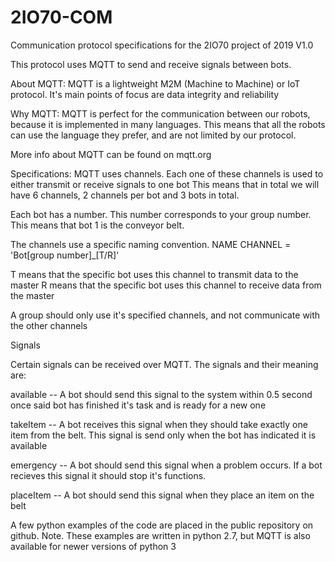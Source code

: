 # 2IO70-COM
Communication protocol specifications for the 2IO70 project of 2019
V1.0

This protocol uses MQTT to send and receive signals between bots.

About MQTT:
MQTT is a lightweight M2M (Machine to Machine) or IoT protocol.
It's main points of focus are data integrity and reliability

Why MQTT:
MQTT is perfect for the communication between our robots, because it is implemented in many languages.
This means that all the robots can use the language they prefer, and are not limited by our protocol.

More info about MQTT can be found on mqtt.org


Specifications:
MQTT uses channels. Each one of these channels is used to either transmit or receive signals to one bot
This means that in total we will have 6 channels, 2 channels per bot and 3 bots in total.

Each bot has a number. This number corresponds to your group number. This means that bot 1 is the conveyor belt.

The channels use a specific naming convention.
NAME CHANNEL = 'Bot[group number]_[T/R]'

T means that the specific bot uses this channel to transmit data to the master
R means that the specific bot uses this channel to receive data from the master

A group should only use it's specified channels, and not communicate with the other channels

Signals

Certain signals can be received over MQTT. The signals and their meaning are:

available	--	A bot should send this signal to the system within 0.5 second once said bot has finished it's task and is ready for a new one

takeItem	--	A bot receives this signal when they should take exactly one item from the belt. This signal is send only when the bot has indicated it is available

emergency	--	A bot should send this signal when a problem occurs. If a bot recieves this signal it should stop it's functions.

placeItem	--	A bot should send this signal when they place an item on the belt


A few python examples of the code are placed in the public repository on github.
Note. These examples are written in python 2.7, but MQTT is also available for newer versions of python 3
 




